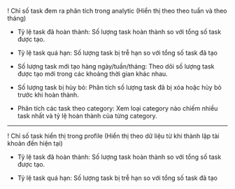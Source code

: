 ! Chỉ số task đem ra phân tích trong analytic (Hiển thị theo theo tuần và theo tháng)

-   Tỷ lệ task đã hoàn thành: Số lượng task hoàn thành so với tổng số task được tạo.

-   Tỷ lệ task quá hạn: Số lượng task bị trễ hạn so với tổng số task đã tạo

-   Số lượng task mới tạo hàng ngày/tuần/tháng: Theo dõi số lượng task được tạo mới trong các khoảng thời gian khác nhau.

-   Số lượng task bị hủy bỏ: Phân tích số lượng task đã bị xóa hoặc hủy bỏ trước khi hoàn thành.

-   Phân tích các task theo category: Xem loại category nào chiếm nhiều task nhất và tỷ lệ hoàn thành của từng category.

----------------------------------------------------------------

! Chỉ số task hiển thị trong profile (Hiển thị theo dữ liệu từ khi thành lập tài khoản đến hiện tại)

-   Tỷ lệ task đã hoàn thành: Số lượng task hoàn thành so với tổng số task được tạo.

-   Tỷ lệ task quá hạn: Số lượng task bị trễ hạn so với tổng số task đã tạo
